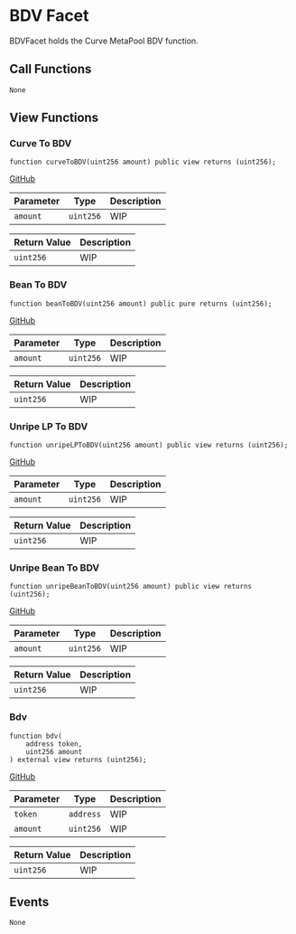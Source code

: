 # BDV Facet

BDVFacet holds the Curve MetaPool BDV function.

## Call Functions

```
None
```

## View Functions

### Curve To BDV

```solidity
function curveToBDV(uint256 amount) public view returns (uint256);
```
[GitHub](https://github.com/BeanstalkFarms/Beanstalk/blob/master/protocol/contracts/farm/facets/BDVFacet.sol#L19)

| Parameter | Type      | Description |
|-----------|-----------|-------------|
| `amount`  | `uint256` | WIP         |

| Return Value | Description |
|--------------|-------------|
| `uint256`    | WIP         |

### Bean To BDV

```solidity
function beanToBDV(uint256 amount) public pure returns (uint256);
```
[GitHub](https://github.com/BeanstalkFarms/Beanstalk/blob/master/protocol/contracts/farm/facets/BDVFacet.sol#L23)

| Parameter | Type      | Description |
|-----------|-----------|-------------|
| `amount`  | `uint256` | WIP         |

| Return Value | Description |
|--------------|-------------|
| `uint256`    | WIP         |

### Unripe LP To BDV

```solidity
function unripeLPToBDV(uint256 amount) public view returns (uint256);
```
[GitHub](https://github.com/BeanstalkFarms/Beanstalk/blob/master/protocol/contracts/farm/facets/BDVFacet.sol#L27)

| Parameter | Type      | Description |
|-----------|-----------|-------------|
| `amount`  | `uint256` | WIP         |

| Return Value | Description |
|--------------|-------------|
| `uint256`    | WIP         |

### Unripe Bean To BDV

```solidity
function unripeBeanToBDV(uint256 amount) public view returns (uint256);
```
[GitHub](https://github.com/BeanstalkFarms/Beanstalk/blob/master/protocol/contracts/farm/facets/BDVFacet.sol#L33)

| Parameter | Type      | Description |
|-----------|-----------|-------------|
| `amount`  | `uint256` | WIP         |

| Return Value | Description |
|--------------|-------------|
| `uint256`    | WIP         |

### Bdv

```solidity
function bdv(
    address token, 
    uint256 amount
) external view returns (uint256);
```
[GitHub](https://github.com/BeanstalkFarms/Beanstalk/blob/master/protocol/contracts/farm/facets/BDVFacet.sol#L37)

| Parameter | Type      | Description |
|-----------|-----------|-------------|
| `token`   | `address` | WIP         |
| `amount`  | `uint256` | WIP         |

| Return Value | Description |
|--------------|-------------|
| `uint256`    | WIP         |

## Events

```solidity
None
```
